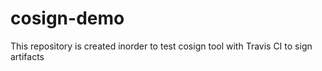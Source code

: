 # cosign-demo
This repository is created inorder to test cosign tool with Travis CI to sign artifacts
